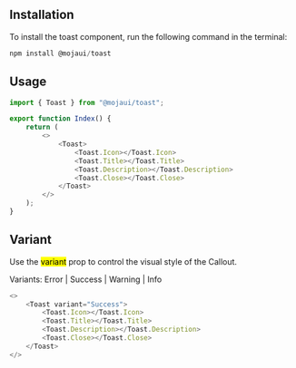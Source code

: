 ## Installation

To install the toast component, run the following command in the terminal:

```js
npm install @mojaui/toast
```

## Usage

```js
import { Toast } from "@mojaui/toast";

export function Index() {
	return (
		<>
			<Toast>
				<Toast.Icon></Toast.Icon>
				<Toast.Title></Toast.Title>
				<Toast.Description></Toast.Description>
				<Toast.Close></Toast.Close>
			</Toast>
		</>
	);
}
```

## Variant

Use the <mark>variant</mark> prop to control the visual style of the Callout.

Variants: Error | Success | Warning | Info

```js
<>
	<Toast variant="Success">
		<Toast.Icon></Toast.Icon>
		<Toast.Title></Toast.Title>
		<Toast.Description></Toast.Description>
		<Toast.Close></Toast.Close>
	</Toast>
</>
```
